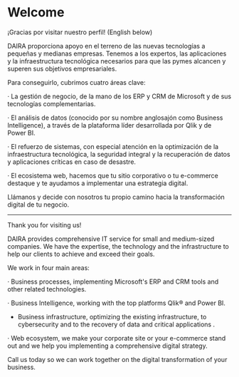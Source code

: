 # Welcome
¡Gracias por visitar nuestro perfil! (English below)

DAIRA proporciona apoyo en el terreno de las nuevas tecnologías a pequeñas y medianas empresas. Tenemos a los expertos, las aplicaciones y la infraestructura tecnológica necesarios para que las pymes alcancen y superen sus objetivos empresariales.

Para conseguirlo, cubrimos cuatro áreas clave: 

· La gestión de negocio, de la mano de los ERP y CRM de Microsoft y de sus tecnologías complementarias.

· El análisis de datos (conocido por su nombre anglosajón como Business Intelligence), a través de la plataforma líder desarrollada por Qlik y de Power BI.

· El refuerzo de sistemas, con especial atención en la optimización de la infraestructura tecnológica, la seguridad integral y la recuperación de datos y aplicaciones críticas en caso de desastre.

· El ecosistema web, hacemos que tu sitio corporativo o tu e-commerce destaque y te ayudamos a implementar una estrategia digital.

Llámanos y decide con nosotros tu propio camino hacia la transformación digital de tu negocio.

___________


Thank you for visiting us!

DAIRA provides comprehensive IT service for small and medium-sized companies. We have the expertise, the technology and the infrastructure to help our clients to achieve and exceed their goals.

We work in four main areas:

· Business processes, implementing Microsoft's ERP and CRM tools and other related technologies.

· Business Intelligence, working with the top platforms Qlik® and Power BI.

- Business infrastructure, optimizing the existing infrastructure, to cybersecurity and to the recovery of data and critical applications .

· Web ecosystem, we make your corporate site or your e-commerce stand out and we help you implementing a comprehensive digital strategy.

Call us today so we can work together on the digital transformation of your business.
